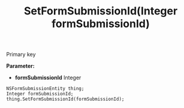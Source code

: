 ﻿---
uid: crmscript_ref_NSFormSubmissionEntity_SetFormSubmissionId
title: SetFormSubmissionId(Integer formSubmissionId)
intellisense: NSFormSubmissionEntity.SetFormSubmissionId
keywords: NSFormSubmissionEntity, GetFormSubmissionId
so.topic: reference
---

Primary key

**Parameter:** 
 - **formSubmissionId** Integer

```crmscript
NSFormSubmissionEntity thing;
Integer formSubmissionId;
thing.SetFormSubmissionId(formSubmissionId);
```

